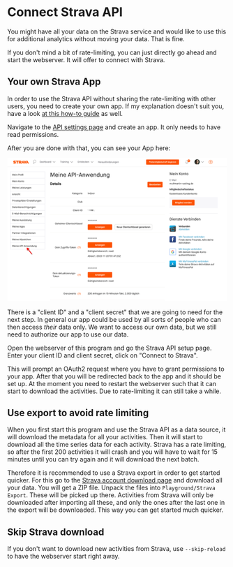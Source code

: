 # Connect Strava API

You might have all your data on the Strava service and would like to use this for additional analytics without moving your data. That is fine.

If you don't mind a bit of rate-limiting, you can just directly go ahead and start the webserver. It will offer to connect with Strava.

## Your own Strava App

In order to use the Strava API without sharing the rate-limiting with other users, you need to create your own app. If my explanation doesn't suit you, have a look [at this how-to guide](https://towardsdatascience.com/using-the-strava-api-and-pandas-to-explore-your-activity-data-d94901d9bfde) as well.

Navigate to the [API settings page](https://www.strava.com/settings/api) and create an app. It only needs to have read permissions.

After you are done with that, you can see your App here:

![](images/strava-api-2.png)

There is a "client ID" and a "client secret" that we are going to need for the next step. In general our app could be used by all sorts of people who can then access _their_ data only. We want to access our own data, but we still need to authorize our app to use our data. 

Open the webserver of this program and go the Strava API setup page. Enter your client ID and client secret, click on "Connect to Strava".

This will prompt an OAuth2 request where you have to grant permissions to your app. After that you will be redirected back to the app and it should be set up. At the moment you need to restart the webserver such that it can start to download the activities. Due to rate-limiting it can still take a while.

## Use export to avoid rate limiting

When you first start this program and use the Strava API as a data source, it will download the metadata for all your activities. Then it will start to download all the time series data for each activity. Strava has a rate limiting, so after the first 200 activities it will crash and you will have to wait for 15 minutes until you can try again and it will download the next batch.

Therefore it is recommended to use a Strava export in order to get started quicker. For this go to the [Strava account download page](https://www.strava.com/athlete/delete_your_account) and download all your data. You will get a ZIP file. Unpack the files into `Playground/Strava Export`. These will be picked up there. Activities from Strava will only be downloaded after importing all these, and only the ones after the last one in the export will be downloaded. This way you can get started much quicker.

## Skip Strava download

If you don't want to download new activities from Strava, use `--skip-reload` to have the webserver start right away.